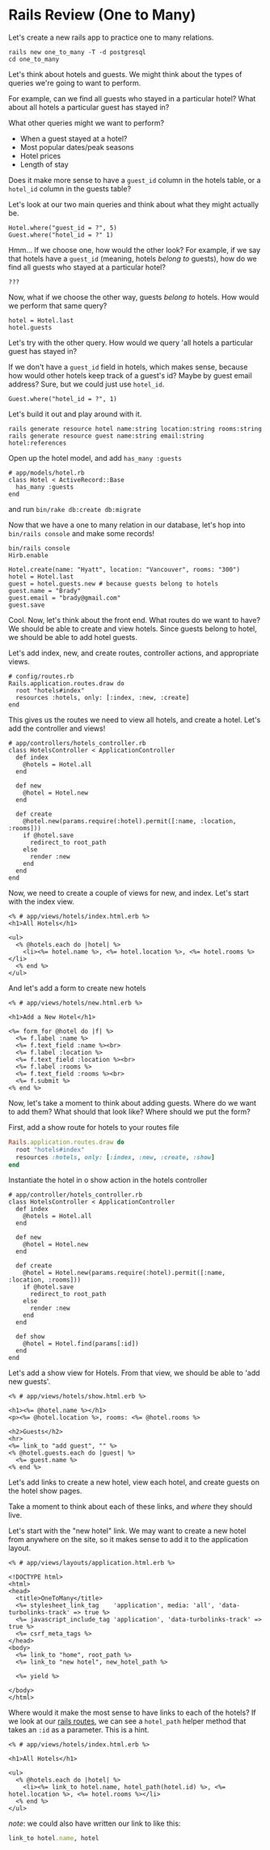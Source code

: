 # Rails Review (One to Many)
Let's create a new rails app to practice one to many relations.
```
rails new one_to_many -T -d postgresql
cd one_to_many
```  
  
Let's think about hotels and guests. We might think about the types of queries we're going to want to perform.  
  
For example, can we find all guests who stayed in a particular hotel? What about all hotels a particular guest has stayed in?  
  
What other queries might we want to perform?  
  - When a guest stayed at a hotel?
  - Most popular dates/peak seasons
  - Hotel prices
  - Length of stay

Does it make more sense to have a `guest_id` column in the hotels table, or a `hotel_id` column in the guests table?  
  
Let's look at our two main queries and think about what they might actually be.
```
Hotel.where("guest_id = ?", 5)
Guest.where("hotel_id = ?" 1)
```
Hmm... If we choose one, how would the other look? For example, if we say that hotels have a `guest_id` (meaning, hotels _belong to_ guests), how do we find all guests who stayed at a particular hotel?  
  
```
???
```
Now, what if we choose the other way, guests _belong to_ hotels. How would we perform that same query?
```
hotel = Hotel.last
hotel.guests
```
Let's try with the other query. How would we query 'all hotels a particular guest has stayed in?  
  
If we don't have a `guest_id` field in hotels, which makes sense, because how would other hotels keep track of a guest's id? Maybe by guest email address? Sure, but we could just use `hotel_id`.
```
Guest.where("hotel_id = ?", 1)
```
Let's build it out and play around with it.
```
rails generate resource hotel name:string location:string rooms:string
rails generate resource guest name:string email:string hotel:references
```
Open up the hotel model, and add `has_many :guests`
```
# app/models/hotel.rb
class Hotel < ActiveRecord::Base
  has_many :guests
end
```
and run `bin/rake db:create db:migrate`  
  
Now that we have a one to many relation in our database, let's hop into `bin/rails console` and make some records!
```
bin/rails console
Hirb.enable

Hotel.create(name: "Hyatt", location: "Vancouver", rooms: "300")
hotel = Hotel.last
guest = hotel.guests.new # because guests belong to hotels
guest.name = "Brady"
guest.email = "brady@gmail.com"
guest.save
```
Cool. Now, let's think about the front end. What routes do we want to have? We should be able to create and view hotels. Since guests belong to hotel, we should be able to add hotel guests.  
  
Let's add index, new, and create routes, controller actions, and appropriate views.
```
# config/routes.rb
Rails.application.routes.draw do
  root "hotels#index"
  resources :hotels, only: [:index, :new, :create]
end
```
This gives us the routes we need to view all hotels, and create a hotel. Let's add the controller and views!
```
# app/controllers/hotels_controller.rb
class HotelsController < ApplicationController
  def index
    @hotels = Hotel.all
  end

  def new
    @hotel = Hotel.new
  end

  def create
    @hotel.new(params.require(:hotel).permit([:name, :location, :rooms]))
    if @hotel.save
      redirect_to root_path
    else
      render :new
    end
  end
end
```
Now, we need to create a couple of views for new, and index. Let's start with the index view.
```erb
<% # app/views/hotels/index.html.erb %>
<h1>All Hotels</h1>

<ul>
  <% @hotels.each do |hotel| %>
    <li><%= hotel.name %>, <%= hotel.location %>, <%= hotel.rooms %></li>
  <% end %>
</ul>
```
And let's add a form to create new hotels
```
<% # app/views/hotels/new.html.erb %>

<h1>Add a New Hotel</h1>

<%= form_for @hotel do |f| %>
  <%= f.label :name %>
  <%= f.text_field :name %><br>
  <%= f.label :location %>
  <%= f.text_field :location %><br>
  <%= f.label :rooms %>
  <%= f.text_field :rooms %><br>
  <%= f.submit %>
<% end %>
```
Now, let's take a moment to think about adding guests. Where do we want to add them? What should that look like? Where should we put the form?  
  

First, add a show route for hotels to your routes file
```ruby
Rails.application.routes.draw do
  root "hotels#index"
  resources :hotels, only: [:index, :new, :create, :show]
end
```
Instantiate the hotel in o show action in the hotels controller
```
# app/controller/hotels_controller.rb
class HotelsController < ApplicationController
  def index
    @hotels = Hotel.all
  end

  def new
    @hotel = Hotel.new
  end

  def create
    @hotel = Hotel.new(params.require(:hotel).permit([:name, :location, :rooms]))
    if @hotel.save
      redirect_to root_path
    else
      render :new
    end
  end

  def show
    @hotel = Hotel.find(params[:id])
  end
end
```
Let's add a show view for Hotels. From that view, we should be able to 'add new guests'.
```erb
<% # app/views/hotels/show.html.erb %>

<h1><%= @hotel.name %></h1>
<p><%= @hotel.location %>, rooms: <%= @hotel.rooms %>

<h2>Guests</h2>
<hr>
<%= link_to "add guest", "" %>
<% @hotel.guests.each do |guest| %>
  <%= guest.name %>
<% end %>
```
Let's add links to create a new hotel, view each hotel, and create guests on the hotel show pages.  
  
Take a moment to think about each of these links, and _where_ they
should live.  
  
Let's start with the "new hotel" link. We may want to create a new hotel from anywhere on the site, so it makes sense to add it to the application layout.
```
<% # app/views/layouts/application.html.erb %>

<!DOCTYPE html>
<html>
<head>
  <title>OneToMany</title>
  <%= stylesheet_link_tag    'application', media: 'all', 'data-turbolinks-track' => true %>
  <%= javascript_include_tag 'application', 'data-turbolinks-track' => true %>
  <%= csrf_meta_tags %>
</head>
<body>
  <%= link_to "home", root_path %>
  <%= link_to "new hotel", new_hotel_path %>

  <%= yield %>

</body>
</html>
```
 Where would it make the most sense to have links to each of the hotels? If we look at our [rails routes](http://localhost:3000/rails/info/routes), we can see a `hotel_path` helper method that takes an `:id` as a parameter. This is a hint.
```erb
<% # app/views/hotels/index.html.erb %>

<h1>All Hotels</h1>

<ul>
  <% @hotels.each do |hotel| %>
    <li><%= link_to hotel.name, hotel_path(hotel.id) %>, <%= hotel.location %>, <%= hotel.rooms %></li>
  <% end %>
</ul>
```
*note*: we could also have written our link to like this:
```ruby
link_to hotel.name, hotel
```
